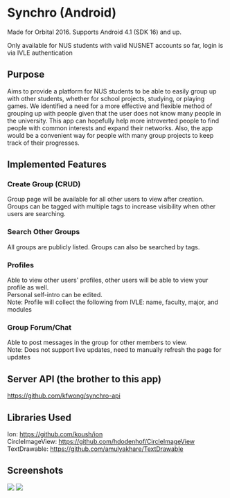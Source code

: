# Synchro (Android)
Made for Orbital 2016. Supports Android 4.1 (SDK 16) and up.

Only available for NUS students with valid NUSNET accounts so far, login is via IVLE authentication

## Purpose
Aims to provide a platform for NUS students to be able to easily group up with other students, whether for school projects, studying, or playing games. We identified a need for a more effective and flexible method of grouping up with people given that the user does not know many people in the university. This app can hopefully help more introverted people to find people with common interests and expand their networks. Also, the app would be a convenient way for people with many group projects to keep track of their progresses.

## Implemented Features
### Create Group (CRUD)
Group page will be available for all other users to view after creation.  
Groups can be tagged with multiple tags to increase visibility when other users are searching.  
### Search Other Groups
All groups are publicly listed. Groups can also be searched by tags.
### Profiles
Able to view other users' profiles, other users will be able to view your profile as well.  
Personal self-intro can be edited.  
Note: Profile will collect the following from IVLE: name, faculty, major, and modules
### Group Forum/Chat
Able to post messages in the group for other members to view.  
Note: Does not support live updates, need to manually refresh the page for updates

## Server API (the brother to this app)
https://github.com/kfwong/synchro-api

## Libraries Used
Ion: https://github.com/koush/ion  
CircleImageView: https://github.com/hdodenhof/CircleImageView  
TextDrawable: https://github.com/amulyakhare/TextDrawable  

## Screenshots

<img src="docs/screenshots/prototype02_screenshots 01">
<img src="docs/screenshots/prototype_03 screenshot">
